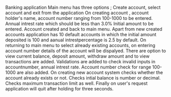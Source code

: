 Banking application 
Main menu has three options ; Create account, select account and exit from the application
On creating account , account holder's name, account number ranging from 100-1000 to be entered. 
Annual intrest rate which should be less than 3.0% 
Initial amount to be entered.
Account created and back to main menu. 
Apart from new created accounts application has 10 default accounts in which the initial amount deposited is 100 and aanual intrestpercentage is 2.5 by default. 
On returning to main menu to select already existing accounts, on entering account number details of the account will be dispalyed. 
There are option to view current balance, deposit amount, withdraw amount and to view transactions are added. 
Validations are added to check invalid inputs in accountnumber, annual intrest rate. 
Account number check for range 100-1000 are also added. 
On creating new account system checks whether the account already exists or not. 
Checks intial balance is number or decimal.
Checks maximum transaction limit as well. 
Finally on user's request application will quit after holding for three seconds.
